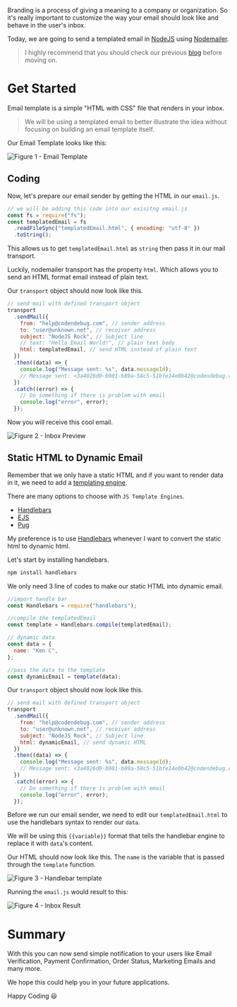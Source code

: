 Branding is a process of giving a meaning to a company or organization. So it's really important to customize the way your email should look like and behave in the user's inbox.

Today, we are going to send a templated email in [NodeJS](https://nodejs.org/en/) using [Nodemailer](https://nodemailer.com/).

> I highly recommend that you should check our previous [blog](https://codendebug.com/blogs/send-email-with-nodejs) before moving on.

# Get Started

Email template is a simple "HTML with CSS" file that renders in your inbox.

> We will be using a templated email to better illustrate the idea without focusing on building an email template itself.

Our Email Template looks like this:

![Figure 1 - Email Template](./assets/f1.png)

## Coding

Now, let's prepare our email sender by getting the HTML in our `email.js`.

```javascript
// we will be adding this code into our exisitng email.js
const fs = require("fs");
const templatedEmail = fs
  .readFileSync("templatedEmail.html", { encoding: "utf-8" })
  .toString();
```

This allows us to get `templatedEmail.html` as `string` then pass it in our mail transport.

Luckily, nodemailer transport has the property `html`. Which allows you to send an HTML format email instead of plain text.

Our `transport` object should now look like this.

```javascript
// send mail with defined transport object
transport
  .sendMail({
    from: "help@codendebug.com", // sender address
    to: "user@unknown.net", // receiver address
    subject: "NodeJS Rock", // Subject line
    // text: "Hello Email World!", // plain text body
    html: templatedEmail, // send HTML instead of plain text
  })
  .then((data) => {
    console.log("Message sent: %s", data.messageId);
    // Message sent: <3a4026d0-b901-b89a-58c5-51bfe14e0b42@codendebug.com>
  })
  .catch((error) => {
    // Do something if there is problem with email
    console.log("error", error);
  });
```

Now you will receive this cool email.

![Figure 2 - Inbox Preview](./assets/f2.png)

## Static HTML to Dynamic Email

Remember that we only have a static HTML and if you want to render data in it, we need to add a [templating engine](https://expressjs.com/en/guide/using-template-engines.html).

There are many options to choose with `JS Template Engines`.

- [Handlebars](https://handlebarsjs.com/)
- [EJS](https://ejs.co/)
- [Pug](https://pugjs.org/api/getting-started.html)

My preference is to use [Handlebars](https://handlebarsjs.com/) whenever I want to convert the static html to dynamic html.

Let's start by installing handlebars.

```bash
npm install handlebars
```

We only need 3 line of codes to make our static HTML into dynamic email.

```javascript
//import handle bar
const Handlebars = require("handlebars");

//compile the templatedEmail
const template = Handlebars.compile(templatedEmail);

// dynamic data
const data = {
  name: "Ken C",
};

//pass the data to the template
const dynamicEmail = template(data);
```

Our `transport` object should now look like this.

```javascript
// send mail with defined transport object
transport
  .sendMail({
    from: "help@codendebug.com", // sender address
    to: "user@unknown.net", // receiver address
    subject: "NodeJS Rock", // Subject line
    html: dynamicEmail, // send dynamic HTML
  })
  .then((data) => {
    console.log("Message sent: %s", data.messageId);
    // Message sent: <3a4026d0-b901-b89a-58c5-51bfe14e0b42@codendebug.com>
  })
  .catch((error) => {
    // Do something if there is problem with email
    console.log("error", error);
  });
```

Before we run our email sender, we need to edit our `templatedEmail.html` to use the handlebars syntax to render our `data`.

We will be using this `{{variable}}` format that tells the handlebar engine to replace it with `data`'s content.

Our HTML should now look like this.
The `name` is the variable that is passed through the `template` function.

![Figure 3 - Handlebar template](./assets/f3.png)

Running the `email.js` would result to this:

![Figure 4 - Inbox Result](./assets/f4.png)

# Summary

With this you can now send simple notification to your users like Email Verification, Payment Confirmation, Order Status, Marketing Emails and many more.

We hope this could help you in your future applications.

Happy Coding 😃
